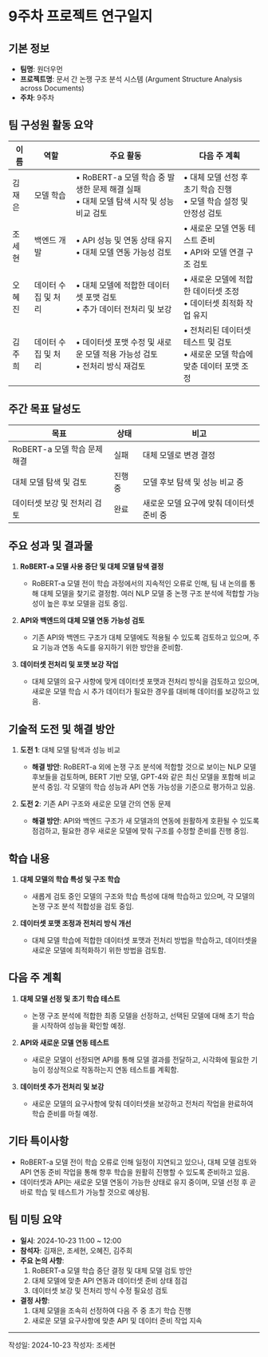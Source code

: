 # 9주차 프로젝트 연구일지

## 기본 정보

- **팀명**: 원더우먼
- **프로젝트명**: 문서 간 논쟁 구조 분석 시스템 (Argument Structure Analysis across Documents)
- **주차**: 9주차

## 팀 구성원 활동 요약

| 이름   | 역할               | 주요 활동                                                                                                      | 다음 주 계획                                                                                           |
| ------- | ------------------- | ---------------------------------------------------------------------------------------------------------------- | ------------------------------------------------------------------------------------------------------ |
| 김재은  | 모델 학습           | • RoBERT-a 모델 학습 중 발생한 문제 해결 실패 <br> • 대체 모델 탐색 시작 및 성능 비교 검토                       | • 대체 모델 선정 후 초기 학습 진행 <br> • 모델 학습 설정 및 안정성 검토                                |
| 조세현  | 백엔드 개발        | • API 성능 및 연동 상태 유지 <br> • 대체 모델 연동 가능성 검토                                                  | • 새로운 모델 연동 테스트 준비 <br> • API와 모델 연결 구조 검토                                        |
| 오혜진  | 데이터 수집 및 처리 | • 대체 모델에 적합한 데이터셋 포맷 검토 <br> • 추가 데이터 전처리 및 보강                                     | • 새로운 모델에 적합한 데이터셋 조정 <br> • 데이터셋 최적화 작업 유지                                  |
| 김주희  | 데이터 수집 및 처리 | • 데이터셋 포맷 수정 및 새로운 모델 적용 가능성 검토 <br> • 전처리 방식 재검토                                | • 전처리된 데이터셋 테스트 및 검토 <br> • 새로운 모델 학습에 맞춘 데이터 포맷 조정                      |

## 주간 목표 달성도

| 목표                                  | 상태    | 비고                                      |
| -------------------------------------- | -------- | ----------------------------------------- |
| RoBERT-a 모델 학습 문제 해결            | 실패     | 대체 모델로 변경 결정                     |
| 대체 모델 탐색 및 검토                  | 진행 중  | 모델 후보 탐색 및 성능 비교 중            |
| 데이터셋 보강 및 전처리 검토            | 완료    | 새로운 모델 요구에 맞춰 데이터셋 준비 중  |

## 주요 성과 및 결과물

1. **RoBERT-a 모델 사용 중단 및 대체 모델 탐색 결정**
   - RoBERT-a 모델 전이 학습 과정에서의 지속적인 오류로 인해, 팀 내 논의를 통해 대체 모델을 찾기로 결정함. 여러 NLP 모델 중 논쟁 구조 분석에 적합할 가능성이 높은 후보 모델을 검토 중임.

2. **API와 백엔드의 대체 모델 연동 가능성 검토**
   - 기존 API와 백엔드 구조가 대체 모델에도 적용될 수 있도록 검토하고 있으며, 주요 기능과 연동 속도를 유지하기 위한 방안을 준비함.

3. **데이터셋 전처리 및 포맷 보강 작업**
   - 대체 모델의 요구 사항에 맞게 데이터셋 포맷과 전처리 방식을 검토하고 있으며, 새로운 모델 학습 시 추가 데이터가 필요한 경우를 대비해 데이터를 보강하고 있음.

## 기술적 도전 및 해결 방안

1. **도전 1**: 대체 모델 탐색과 성능 비교
   - **해결 방안**: RoBERT-a 외에 논쟁 구조 분석에 적합할 것으로 보이는 NLP 모델 후보들을 검토하며, BERT 기반 모델, GPT-4와 같은 최신 모델을 포함해 비교 분석 중임. 각 모델의 학습 성능과 API 연동 가능성을 기준으로 평가하고 있음.

2. **도전 2**: 기존 API 구조와 새로운 모델 간의 연동 문제
   - **해결 방안**: API와 백엔드 구조가 새 모델과의 연동에 원활하게 호환될 수 있도록 점검하고, 필요한 경우 새로운 모델에 맞춰 구조를 수정할 준비를 진행 중임.

## 학습 내용

1. **대체 모델의 학습 특성 및 구조 학습**
   - 새롭게 검토 중인 모델의 구조와 학습 특성에 대해 학습하고 있으며, 각 모델의 논쟁 구조 분석 적합성을 검토 중임.

2. **데이터셋 포맷 조정과 전처리 방식 개선**
   - 대체 모델 학습에 적합한 데이터셋 포맷과 전처리 방법을 학습하고, 데이터셋을 새로운 모델에 최적화하기 위한 방법을 검토함.

## 다음 주 계획

1. **대체 모델 선정 및 초기 학습 테스트**
   - 논쟁 구조 분석에 적합한 최종 모델을 선정하고, 선택된 모델에 대해 초기 학습을 시작하여 성능을 확인할 예정.

2. **API와 새로운 모델 연동 테스트**
   - 새로운 모델이 선정되면 API를 통해 모델 결과를 전달하고, 시각화에 필요한 기능이 정상적으로 작동하는지 연동 테스트를 계획함.

3. **데이터셋 추가 전처리 및 보강**
   - 새로운 모델의 요구사항에 맞춰 데이터셋을 보강하고 전처리 작업을 완료하여 학습 준비를 마칠 예정.

## 기타 특이사항

- RoBERT-a 모델 전이 학습 오류로 인해 일정이 지연되고 있으나, 대체 모델 검토와 API 연동 준비 작업을 통해 향후 학습을 원활히 진행할 수 있도록 준비하고 있음.
- 데이터셋과 API는 새로운 모델 연동이 가능한 상태로 유지 중이며, 모델 선정 후 곧바로 학습 및 테스트가 가능할 것으로 예상됨.

## 팀 미팅 요약

- **일시**: 2024-10-23 11:00 ~ 12:00
- **참석자**: 김재은, 조세현, 오혜진, 김주희
- **주요 논의 사항**:
   1. RoBERT-a 모델 학습 중단 결정 및 대체 모델 검토 방안
   2. 대체 모델에 맞춘 API 연동과 데이터셋 준비 상태 점검
   3. 데이터셋 보강 및 전처리 방식 수정 필요성 검토
- **결정 사항**:
   1. 대체 모델을 조속히 선정하여 다음 주 중 초기 학습 진행
   2. 새로운 모델 요구사항에 맞춘 API 및 데이터 준비 작업 지속

---

작성일: 2024-10-23
작성자: 조세현

